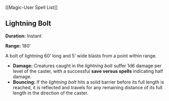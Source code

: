 [[Magic-User Spell List]]

## Lightning Bolt

**Duration:** Instant

**Range:** 180’

A bolt of lightning 60’ long and 5’ wide blasts from a point within range.

- **Damage:** Creatures caught in the *lightning bolt* suffer 1d6 damage per level of the caster, with a successful **save versus spells** indicating half damage.
- **Bouncing:** If the *lightning bolt* hits a solid barrier before its full length is reached, it is reflected and travels for any remaining distance of its full length in the direction of the caster.